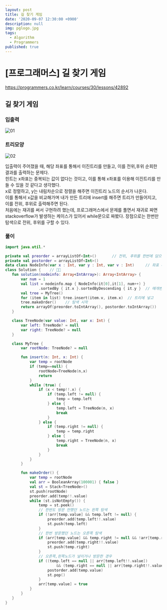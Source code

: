 ```yaml
---
layout: post
title: 길 찾기 게임
date: '2020-09-07 12:30:00 +0900'
description: null
img: pglogo.jpg
tags:
  - Algorithm
  - Programmers
published: true
---
```


# [프로그래머스] 길 찾기 게임


<a href="https://rumblefish.tistory.com/65" target="_blank">https://programmers.co.kr/learn/courses/30/lessons/42892</a>

## 길 찾기 게임

### 입출력
![01]({{site.baseurl}}/assets/img/0907.PNG)

### 트리모양
 ![02]({{site.baseurl}}/assets/img/090701.PNG)

입출력이 주어졌을 때, 해당 좌표를 통해서 이진트리를 만들고, 이를 전위,후위 순회한 결과를 출력하는 문제다.  
힌트는 x좌표는 중복되는 값이 없다는 것이고, 이를 통해 x좌표를 이용해 이진트리를 만들 수 있을 것 같다고 생각했다.  
x로 정렬하고, y는 내림차순으로 정렬을 해주면 이진트리 노드의 순서가 나온다.   
이를 통해서 x값을 비교해가며 내가 만든 트리에 insert를 해주면 트리가 만들어지고, 이를 전위, 후위로 출력해주면 된다.  
처음에는 재귀를  써서 구현하려 했는데, 프로그래머스에서 문제를 풀면서 재귀로 짜면 stackoverflow가 발생하는 케이스가 있어서 while문으로 짜봤다.   장점으로는 한번만 탐색으로 전위, 후위를 구할 수 있다.


### 풀이

 ```kotlin
import java.util.*

private val preorder = arrayListOf<Int>()       // 전위, 후위를 한번에 담으려고 전역으로 선언
private val postorder = arrayListOf<Int>()
data class NodeInfo(var x : Int, var y : Int, var v : Int)     // 좌표 데이터를 담을 데이터 클래스
class Solution {    // 🤔🤢
    fun solution(nodeinfo: Array<IntArray>): Array<IntArray> {
        var num = 1
        val list = nodeinfo.map { NodeInfo(it[0],it[1], num++) }
                .sortedBy { it.x }.sortedByDescending { it.y }  // 매개변수를 NodeInfo형태로 바꾸고, 정렬
        val tree = MyTree()
        for (item in list) tree.insert(item.v, item.x)  // 트리에 넣고
        tree.makeOrder()    // 탐색 시작
        return arrayOf(preorder.toIntArray(), postorder.toIntArray())
    }

    class TreeNode(var value: Int, var x: Int) {
        var left: TreeNode? = null
        var right: TreeNode? = null
    }

    class MyTree {
        var rootNode: TreeNode? = null

        fun insert(n: Int, x: Int) {
            var temp = rootNode
            if (temp==null) {
                rootNode=TreeNode(n,x)
                return
            }
            while (true) {
                if (x < temp!!.x) {
                    if (temp.left != null) {
                        temp = temp.left
                    } else {
                        temp.left = TreeNode(n, x)
                        break
                    }
                } else {
                    if (temp.right != null) {
                        temp = temp.right
                    } else {
                        temp.right = TreeNode(n, x)
                        break
                    }
                }
            }
        }

        fun makeOrder() {
            var temp = rootNode
            val arr = BooleanArray(100001) { false }
            val st = Stack<TreeNode>()
            st.push(rootNode)
            preorder.add(temp!!.value)
            while (st.isNotEmpty()) {
                temp = st.peek()
                // 한번도 방문 안했던 노드는 왼쪽 탐색
                if (!arr[temp.value] && temp.left != null) {
                    preorder.add(temp.left!!.value)
                    st.push(temp.left)
                }
                // 한번 방문했던 노드는 오른쪽 탐색
                if (arr[temp.value] && temp.right != null && !arr[temp.right!!.value]) {
                    preorder.add(temp.right!!.value)
                    st.push(temp.right)
                }
                // 오른쪽,왼쪽노드가 널이거나 방문한 경우
                if ((temp.left == null || arr[temp.left!!.value])
                        && (temp.right == null || arr[temp.right!!.value])) {
                    postorder.add(temp.value)
                    st.pop()
                }
                arr[temp.value] = true
            }
        }
    }
}
 ```